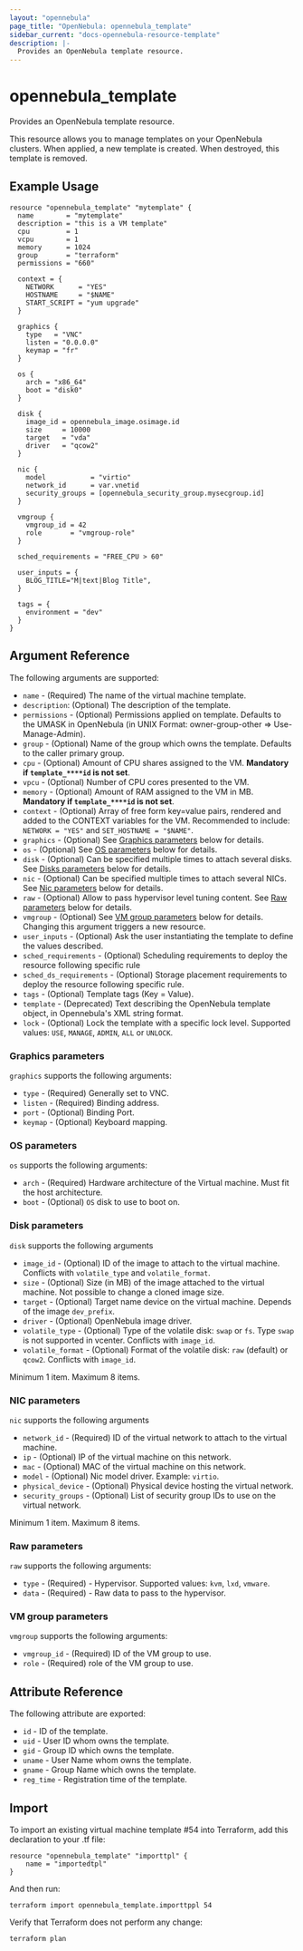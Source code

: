 ```yaml
---
layout: "opennebula"
page_title: "OpenNebula: opennebula_template"
sidebar_current: "docs-opennebula-resource-template"
description: |-
  Provides an OpenNebula template resource.
---
```


# opennebula_template

Provides an OpenNebula template resource.

This resource allows you to manage templates on your OpenNebula clusters. When applied,
a new template is created. When destroyed, this template is removed.

## Example Usage

```hcl
resource "opennebula_template" "mytemplate" {
  name        = "mytemplate"
  description = "this is a VM template"
  cpu         = 1
  vcpu        = 1
  memory      = 1024
  group       = "terraform"
  permissions = "660"

  context = {
    NETWORK      = "YES"
    HOSTNAME     = "$NAME"
    START_SCRIPT = "yum upgrade"
  }

  graphics {
    type   = "VNC"
    listen = "0.0.0.0"
    keymap = "fr"
  }

  os {
    arch = "x86_64"
    boot = "disk0"
  }

  disk {
    image_id = opennebula_image.osimage.id
    size     = 10000
    target   = "vda"
    driver   = "qcow2"
  }

  nic {
    model           = "virtio"
    network_id      = var.vnetid
    security_groups = [opennebula_security_group.mysecgroup.id]
  }

  vmgroup {
    vmgroup_id = 42
    role       = "vmgroup-role"
  }

  sched_requirements = "FREE_CPU > 60"
  
  user_inputs = {
    BLOG_TITLE="M|text|Blog Title",
  }

  tags = {
    environment = "dev"
  }
}
```

## Argument Reference

The following arguments are supported:

* `name` - (Required) The name of the virtual machine template.
* `description`: (Optional) The description of the template.
* `permissions` - (Optional) Permissions applied on template. Defaults to the UMASK in OpenNebula (in UNIX Format: owner-group-other => Use-Manage-Admin).
* `group` - (Optional) Name of the group which owns the template. Defaults to the caller primary group.
* `cpu` - (Optional) Amount of CPU shares assigned to the VM. **Mandatory if `template_****id` is not set**.
* `vpcu` - (Optional) Number of CPU cores presented to the VM.
* `memory` - (Optional) Amount of RAM assigned to the VM in MB. **Mandatory if `template_****id` is not set**.
* `context` - (Optional) Array of free form key=value pairs, rendered and added to the CONTEXT variables for the VM. Recommended to include: `NETWORK = "YES"` and `SET_HOSTNAME = "$NAME"`.
* `graphics` - (Optional) See [Graphics parameters](#graphics-parameters) below for details.
* `os` - (Optional) See [OS parameters](#os-parameters) below for details.
* `disk` - (Optional) Can be specified multiple times to attach several disks. See [Disks parameters](#disks-parameters) below for details.
* `nic` - (Optional) Can be specified multiple times to attach several NICs. See [Nic parameters](#nic-parameters) below for details.
* `raw` - (Optional) Allow to pass hypervisor level tuning content. See [Raw parameters](#raw-parameters) below for details.
* `vmgroup` - (Optional) See [VM group parameters](#vm-group-parameters) below for details. Changing this argument triggers a new resource.
* `user_inputs` - (Optional) Ask the user instantiating the template to define the values described.
* `sched_requirements` - (Optional) Scheduling requirements to deploy the resource following specific rule
* `sched_ds_requirements` - (Optional) Storage placement requirements to deploy the resource following specific rule.
* `tags` - (Optional) Template tags (Key = Value).
* `template` - (Deprecated) Text describing the OpenNebula template object, in Opennebula's XML string format.
* `lock` - (Optional) Lock the template with a specific lock level. Supported values: `USE`, `MANAGE`, `ADMIN`, `ALL` or `UNLOCK`.

### Graphics parameters

`graphics` supports the following arguments:

* `type` - (Required) Generally set to VNC.
* `listen` - (Required) Binding address.
* `port` - (Optional) Binding Port.
* `keymap` - (Optional) Keyboard mapping.

### OS parameters

`os` supports the following arguments:

* `arch` - (Required) Hardware architecture of the Virtual machine. Must fit the host architecture.
* `boot` - (Optional) `OS` disk to use to boot on.

### Disk parameters

`disk` supports the following arguments

* `image_id` - (Optional) ID of the image to attach to the virtual machine. Conflicts with `volatile_type` and `volatile_format`.
* `size` - (Optional) Size (in MB) of the image attached to the virtual machine. Not possible to change a cloned image size.
* `target` - (Optional) Target name device on the virtual machine. Depends of the image `dev_prefix`.
* `driver` - (Optional) OpenNebula image driver.
* `volatile_type` - (Optional) Type of the volatile disk: `swap` or `fs`. Type `swap` is not supported in vcenter. Conflicts with `image_id`.
* `volatile_format` - (Optional) Format of the volatile disk: `raw` (default) or `qcow2`. Conflicts with `image_id`.

Minimum 1 item. Maximum 8 items.

### NIC parameters

`nic` supports the following arguments

* `network_id` - (Required) ID of the virtual network to attach to the virtual machine.
* `ip` - (Optional) IP of the virtual machine on this network.
* `mac` - (Optional) MAC of the virtual machine on this network.
* `model` - (Optional) Nic model driver. Example: `virtio`.
* `physical_device` - (Optional) Physical device hosting the virtual network.
* `security_groups` - (Optional) List of security group IDs to use on the virtual network.

Minimum 1 item. Maximum 8 items.

### Raw parameters

`raw` supports the following arguments:

* `type` - (Required) - Hypervisor. Supported values: `kvm`, `lxd`, `vmware`.
* `data` - (Required) - Raw data to pass to the hypervisor.


### VM group parameters

`vmgroup` supports the following arguments:

* `vmgroup_id` - (Required) ID of the VM group to use.
* `role` - (Required) role of the VM group to use.

## Attribute Reference

The following attribute are exported:

* `id` - ID of the template.
* `uid` - User ID whom owns the template.
* `gid` - Group ID which owns the template.
* `uname` - User Name whom owns the template.
* `gname` - Group Name which owns the template.
* `reg_time` - Registration time of the template.

## Import

To import an existing virtual machine template #54 into Terraform, add this declaration to your .tf file:

```hcl
resource "opennebula_template" "importtpl" {
    name = "importedtpl"
}
```

And then run:

```
terraform import opennebula_template.importtppl 54
```

Verify that Terraform does not perform any change:

```
terraform plan
```
